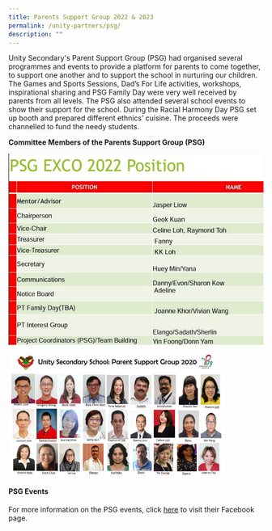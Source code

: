 ```yaml
---
title: Parents Support Group 2022 & 2023
permalink: /unity-partners/psg/
description: ""
---
```



Unity Secondary's Parent Support Group (PSG) had organised several programmes and events to provide a platform for parents to come together, to support one another and to support the school in nurturing our children. The Games and Sports Sessions, Dad’s For Life activities, workshops, inspirational sharing and PSG Family Day were very well received by parents from all levels. The PSG also attended several school events to show their support for the school. During the Racial Harmony Day PSG set up booth and prepared different ethnics’ cuisine. The proceeds were channelled to fund the needy students.

**Committee Members of the Parents Support Group (PSG)**

![](/images/PSG2022.jpg)

<img src="/images/PSG.jpeg" style="width:85%">

#### PSG Events

For more information on the PSG events, click [here](https://www.facebook.com/groups/unitypsg/) to visit their Facebook page.